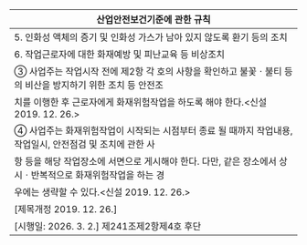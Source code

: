 | 산업안전보건기준에 관한 규칙 |
| --- |
| 5. 인화성 액체의 증기 및 인화성 가스가 남아 있지 않도록 환기 등의 조치 |
| 6. 작업근로자에 대한 화재예방 및 피난교육 등 비상조치 |
| ③ 사업주는 작업시작 전에 제2항 각 호의 사항을 확인하고 불꽃ㆍ불티 등의 비산을 방지하기 위한 조치 등 안전조 |
| 치를 이행한 후 근로자에게 화재위험작업을 하도록 해야 한다.<신설 2019. 12. 26.> |
| ④ 사업주는 화재위험작업이 시작되는 시점부터 종료 될 때까지 작업내용, 작업일시,  안전점검 및 조치에 관한 사 |
| 항 등을 해당 작업장소에 서면으로 게시해야 한다. 다만, 같은 장소에서 상시ㆍ반복적으로 화재위험작업을 하는 경 |
| 우에는 생략할 수 있다.<신설 2019. 12. 26.> |
| [제목개정 2019. 12. 26.] |
| [시행일: 2026. 3. 2.] 제241조제2항제4호 후단 |